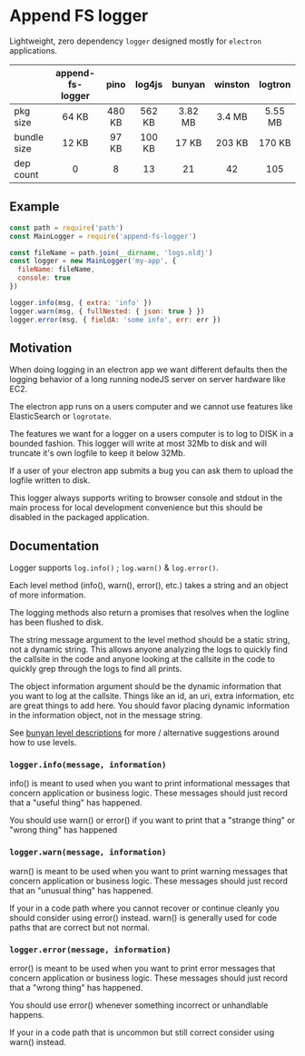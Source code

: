 # Append FS logger

Lightweight, zero dependency `logger` designed mostly for
`electron` applications.

|        |  append-fs-logger  |  pino  |  log4js   |  bunyan  |  winston  |  logtron |
|--------|:------------------:|:------:|:---------:|:--------:|:---------:|:--------:|
|pkg size|    64 KB           | 480 KB |  562 KB   |  3.82 MB |   3.4 MB  |  5.55 MB |
|bundle size|  12 KB          | 97 KB  |  100 KB   |  17 KB   |   203 KB  |   170 KB |
|dep count|       0           |   8    |    13     |   21     |    42     |    105   |

## Example

```js
const path = require('path')
const MainLogger = require('append-fs-logger')

const fileName = path.join(__dirname, 'logs.nldj')
const logger = new MainLogger('my-app', {
  fileName: fileName,
  console: true
})

logger.info(msg, { extra: 'info' })
logger.warn(msg, { fullNested: { json: true } })
logger.error(msg, { fieldA: 'some info', err: err })
```

## Motivation

When doing logging in an electron app we want different defaults
then the logging behavior of a long running nodeJS server on
server hardware like EC2.

The electron app runs on a users computer and we cannot use
features like ElasticSearch or `logrotate`.

The features we want for a logger on a users computer is to
log to DISK in a bounded fashion. This logger will write at most
32Mb to disk and will truncate it's own logfile to keep it below
32Mb.

If a user of your electron app submits a bug you can ask them
to upload the logfile written to disk.

This logger always supports writing to browser console and stdout
in the main process for local development convenience but this
should be disabled in the packaged application.

## Documentation

Logger supports `log.info()` ; `log.warn()` & `log.error()`.

Each level method (info(), warn(), error(), etc.) takes a string and an object of more information.

The logging methods also return a promises that resolves when
the logline has been flushed to disk.

The string message argument to the level method should be a static string, not a dynamic string. This allows anyone analyzing the logs to quickly find the callsite in the code and anyone looking at the callsite in the code to quickly grep through the logs to find all prints.

The object information argument should be the dynamic information that you want to log at the callsite. Things like an id, an uri, extra information, etc are great things to add here. You should favor placing dynamic information in the information object, not in the message string.

See [bunyan level descriptions](https://github.com/trentm/node-bunyan#levels) for more / alternative suggestions around how to use levels.

### `logger.info(message, information)`

info() is meant to used when you want to print informational messages that concern application or business logic. These messages should just record that a "useful thing" has happened.

You should use warn() or error() if you want to print that a "strange thing" or "wrong thing" has happened

### `logger.warn(message, information)`

warn() is meant to be used when you want to print warning messages that concern application or business logic. These messages should just record that an "unusual thing" has happened.

If your in a code path where you cannot recover or continue cleanly you should consider using error() instead. warn() is generally used for code paths that are correct but not normal.

### `logger.error(message, information)`

error() is meant to be used when you want to print error messages that concern application or business logic. These messages should just record that a "wrong thing" has happened.

You should use error() whenever something incorrect or unhandlable happens.

If your in a code path that is uncommon but still correct consider using warn() instead.
